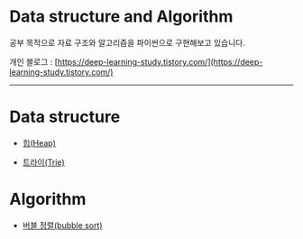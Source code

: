 # Data structure and Algorithm
공부 목적으로 자료 구조와 알고리즘을 파이썬으로 구현해보고 있습니다.

개인 블로그 : [https://deep-learning-study.tistory.com/](https://deep-learning-study.tistory.com/)

---

# Data structure

- [힙(Heap)](https://deep-learning-study.tistory.com/400)

- [트라이(Trie)](https://deep-learning-study.tistory.com/405)

# Algorithm

- [버블 정렬(bubble sort)](https://deep-learning-study.tistory.com/409)



